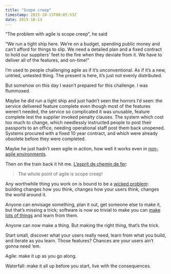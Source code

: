```yaml
---
title: "Scope creep"
timestamp: 2015-10-13T08:05:53Z
date: 2015-10-13
---
```


“The problem with agile is scope creep”, he said

“We run a tight ship here. We’re on a budget, spending public money and can’t afford for things to slip. We need a detailed plan and a fixed contract to hold our suppliers’ feet to the fire when they deviate from it. We have to deliver all of the features, and on-time!”

I’m used to people challenging agile as if it’s unconventional. As if it’s a new, untried, untested thing. The present is here, it’s just not evenly distributed.

But somehow on this day I wasn’t prepared for this challenge. I was flummoxed.

Maybe he did run a tight ship and just hadn’t seen the horrors I’d seen: the service delivered feature complete even though most of the features weren’t needed, the service so complicated it was unusable, feature complete lest the supplier invoked penalty clauses. The system which cost too much to change, which needlessly instructed people to post their passports to an office, needing operational staff post them back unopened. Systems procured with a fixed 10 year contract, and which were already obsolete before they were completed.

Maybe he just hadn’t seen agile in action, how well it works even in [non-agile environments](https://gds.blog.gov.uk/2015/10/09/how-to-be-agile-in-a-non-agile-environment/).

Then on the train back it hit me. [L’esprit de chemin de fer](https://en.wikipedia.org/wiki/L%27esprit_de_l%27escalier):

> The whole point of agile is scope creep!

Any worthwhile thing you work on is bound to be a [wicked problem](https://en.wikipedia.org/wiki/Wicked_problem): building changes how you think, changes how your users think, changes the world around it.

Anyone can envisage something, plan it out, get someone else to make it, but that’s missing a trick; software is now so trivial to make you can [make lots of things](http://blog.memespring.co.uk/2014/11/10/product-land-1/) and learn from them.

Anyone can now make a thing. But making the right thing, that’s the trick.

Start small, discover what your users really need, learn from what you build, and iterate as you learn. Those features? Chances are your users ain’t gonna need ‘em.

Agile: make it up as you go along.

Waterfall: make it all up before you start, live with the consequences.
